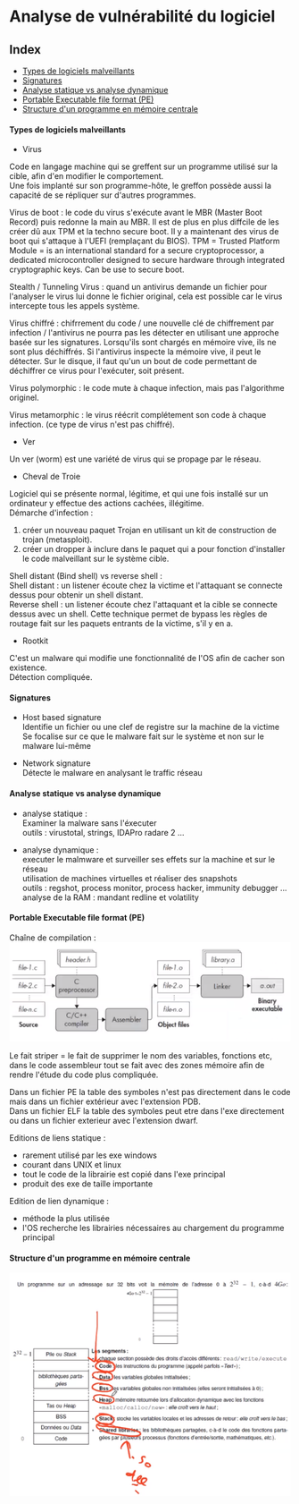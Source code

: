 # Analyse de vulnérabilité du logiciel

## Index

- [Types de logiciels malveillants](#types-de-logiciels-malveillants)
- [Signatures](#signatures)
- [Analyse statique vs analyse dynamique](#analyse-statique-vs-analyse-dynamique)
- [Portable Executable file format (PE)](#portable-executable-file-format-pe)
- [Structure d'un programme en mémoire centrale](#structure-dun-programme-en-mémoire-centrale)



#### Types de logiciels malveillants

- Virus  

Code en langage machine qui se greffent sur un programme utilisé sur la cible, afin d'en modifier le comportement.  
Une fois implanté sur son programme-hôte, le greffon possède aussi la capacité de se répliquer sur d'autres programmes.  

Virus de boot : le code du virus s'exécute avant le MBR (Master Boot Record) puis redonne la main au MBR. Il est de plus en plus diffcile de les créer dû aux TPM et la techno secure boot. Il y a maintenant des virus de boot qui s'attaque à l'UEFI (remplaçant du BIOS). 
TPM = Trusted Platform Module = is an international standard for a secure cryptoprocessor, a dedicated microcontroller designed to secure hardware through integrated cryptographic keys. Can be use to secure boot.  

Stealth / Tunneling Virus : quand un antivirus demande un fichier pour l'analyser le virus lui donne le fichier original, cela est possible car le virus intercepte tous les appels système.  

Virus chiffré : chifrrement du code / une nouvelle clé de chiffrement par infection / l'antivirus ne pourra pas les détecter en utilisant une approche basée sur les signatures. Lorsqu'ils sont chargés en mémoire vive, ils ne sont plus déchiffrés. Si l'antivirus inspecte la mémoire vive, il peut le détecter. Sur le disque, il faut qu'un un bout de code permettant de déchiffrer ce virus pour l'exécuter, soit présent.  

Virus polymorphic : le code mute à chaque infection, mais pas l'algorithme originel.  

Virus metamorphic : le virus réécrit complétement son code à chaque infection. (ce type de virus n'est pas chiffré).  

- Ver  

Un ver (worm) est une variété de virus qui se propage par le réseau.  

- Cheval de Troie  

Logiciel qui se présente normal, légitime, et qui une fois installé sur un ordinateur y effectue des actions cachées, illégitime.  
Démarche d'infection :  
1) créer un nouveau paquet Trojan en utilisant un kit de construction de trojan (metasploit).  
2) créer un dropper à inclure dans le paquet qui a pour fonction d'installer le code malveillant sur le système cible.  

Shell distant (Bind shell) vs reverse shell :  
Shell distant : un listener écoute chez la victime et l'attaquant se connecte dessus pour obtenir un shell distant.  
Reverse shell : un listener écoute chez l'attaquant et la cible se connecte dessus avec un shell. Cette technique permet de bypass les règles de routage fait sur les paquets entrants de la victime, s'il y en a. 

- Rootkit  

C'est un malware qui modifie une fonctionnalité de l'OS afin de cacher son existence.  
Détection compliquée.  


#### Signatures

- Host based signature  
Identifie un fichier ou une clef de registre sur la machine de la victime  
Se focalise sur ce que le malware fait sur le système et non sur le malware lui-même  

- Network signature  
Détecte le malware en analysant le traffic réseau  

#### Analyse statique vs analyse dynamique

- analyse statique :  
Examiner la malware sans l'éxecuter  
outils : virustotal, strings, IDAPro radare 2 ...  

- analyse dynamique :  
executer le malmware et surveiller ses effets sur la machine et sur le réseau  
utilisation de machines virtuelles et réaliser des snapshots  
outils : regshot, process monitor, process hacker, immunity debugger ...  
analyse de la RAM : mandant redline et volatility  



#### Portable Executable file format (PE)

Chaîne de compilation :  
<img src=https://github.com/sirbrowser/astroworld/blob/master/images/chaine_de_compilation.PNG>  

Le fait striper = le fait de supprimer le nom des variables, fonctions etc, dans le code assembleur tout se fait avec des zones mémoire afin de rendre l'étude du code plus compliquée.  

Dans un fichier PE la table des symboles n'est pas directement dans le code mais dans un fichier extérieur avec l'extension PDB.  
Dans un fichier ELF la table des symboles peut etre dans l'exe directement ou dans un fichier exterieur avec l'extension dwarf.  

Editions de liens statique :  
- rarement utilisé par les exe windows  
- courant dans UNIX et linux  
- tout le code de la librairie est copié dans l'exe principal  
- produit des exe de taille importante  

Edition de lien dynamique :  
- méthode la plus utilisée  
- l'OS recherche les librairies nécessaires au chargement du programme principal  

#### Structure d'un programme en mémoire centrale

<img src=https://github.com/sirbrowser/astroworld/blob/master/images/structure.PNG>  
